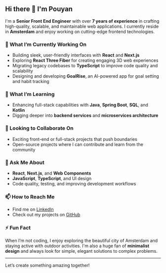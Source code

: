 ## Hi there 👋 I'm Pouyan

I'm a **Senior Front End Engineer** with over **7 years of experience** in crafting high-quality, scalable, and maintainable web applications.
I currently reside in **Amsterdam** and enjoy working on cutting-edge frontend technologies.

### 🔭 What I’m Currently Working On
- Building sleek, user-friendly interfaces with **React** and **Next.js**
- Exploring **React Three Fiber** for creating engaging 3D web experiences
- Migrating legacy codebases to **TypeScript** to improve code quality and scalability
- Designing and developing **GoalRise**, an AI-powered app for goal setting and habit tracking

### 🌱 What I’m Learning
- Enhancing full-stack capabilities with **Java**, **Spring Boot**, **SQL**, and **Kotlin**
- Digging deeper into **backend services** and **microservices architecture**

### 👯 Looking to Collaborate On
- Exciting front-end or full-stack projects that push boundaries
- Open-source projects where I can contribute and learn from the community

### 💬 Ask Me About
- **React**, **Next.js**, and **Web Components**
- **JavaScript**, **TypeScript**, and UI design
- Code quality, testing, and improving development workflows

### 📫 How to Reach Me
- Find me on [LinkedIn](https://www.linkedin.com/in/pouyan-ahmadpour/) 
- Check out my projects on [GitHub](https://github.com/pouim)

### ⚡ Fun Fact
When I’m not coding, I enjoy exploring the beautiful city of Amsterdam and staying active with outdoor activities. I'm also a huge fan of **minimalist design** and always look for simple, elegant solutions to complex problems.

---

Let’s create something amazing together!
